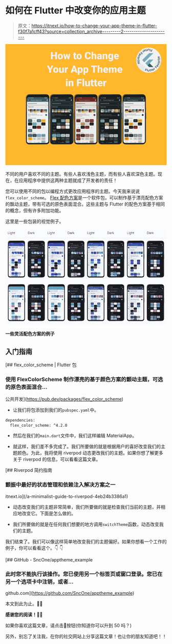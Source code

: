 # 如何在 Flutter 中改变你的应用主题

> 原文：<https://itnext.io/how-to-change-your-app-theme-in-flutter-f30f7a1cff43?source=collection_archive---------2----------------------->

![](img/7479e60cb8e8d4ec2ac39864ebf17900.png)

不同的用户喜欢不同的主题。有些人喜欢浅色主题，而有些人喜欢深色主题。现在，在应用程序中提供这两种主题就成了开发者的责任！

您可以使用不同的包以编程方式更改应用程序的主题。今天我来说说`flex_color_scheme`。 [Flex 配色方案](https://pub.dev/packages/flex_color_scheme)是一个软件包，可以制作基于漂亮配色方案的飘动主题，带有可选的原色表面混合。这些主题与 Flutter 的配色方案基于相同的概念，但有许多附加功能。

这里是一些包装的视觉例子。

![](img/3989603ddcba0183591b438bcc18c22b.png)

**一些灵活配色方案的例子**

## 入门指南

[](https://pub.dev/packages/flex_color_scheme) [## flex_color_scheme | Flutter 包

### 使用 FlexColorScheme 制作漂亮的基于颜色方案的颤动主题，可选的原色表面混合…

公共开发](https://pub.dev/packages/flex_color_scheme) 

*   让我们将包添加到我们的`pubspec.yaml`中。

```
dependencies:
  flex_color_scheme: ^4.2.0
```

*   然后在我们的`main.dart`文件中，我们这样编辑 MaterialApp。

*   就这样，我们差不多完成了。我们所要做的就是根据用户的喜好改变我们的主题颜色。为此，我将使用 riverpod 动态更改我们的主题。如果你想了解更多关于 riverpod 的信息，可以看看这篇文章。

[](/a-minimalist-guide-to-riverpod-4eb24b3386a1) [## Riverpod 简约指南

### 颤振中最好的状态管理和依赖注入解决方案之一

itnext.io](/a-minimalist-guide-to-riverpod-4eb24b3386a1) 

*   动态改变我们的主题非常简单，我们所要做的就是检查我们当前的主题，并相应地改变它。下面是怎么做的。

*   我们所要做的就是在任何我们想要的地方调用`switchTheme`函数，动态改变我们的主题。

我们结束了。我们可以像这样简单地改变我们的主题偏好。如果你想看一个工作的例子，你可以看看这个。👇 👇

[](https://github.com/SncOne/apptheme_example) [## GitHub - SncOne/apptheme_example

### 此时您不能执行该操作。您已使用另一个标签页或窗口登录。您已在另一个选项卡中注销，或者…

github.com](https://github.com/SncOne/apptheme_example) 

本文到此为止。🎉🎉

**感谢您的阅读！**👏👏

如果你喜欢这篇文章，请点击👏按钮(你知道你可以升到 50 吗？)

另外，别忘了关注我，在你的社交网站上分享这篇文章！也让你的朋友知道吧！！
